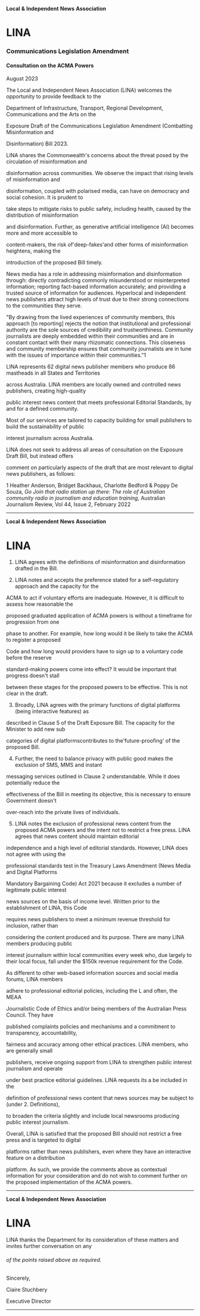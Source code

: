 **Local** **&** **Independent** **News** **Association**
# LINA

### Communications Legislation Amendment
#### Consultation on the ACMA Powers

August 2023

The Local and Independent News Association (LINA) welcomes the opportunity to provide feedback to the

Department of Infrastructure, Transport, Regional Development, Communications and the Arts on the

Exposure Draft of the Communications Legislation Amendment (Combatting Misinformation and

Disinformation) Bill 2023.

LINA shares the Commonwealth's concerns about the threat posed by the circulation of misinformation and

disinformation across communities. We observe the impact that rising levels of misinformation and

disinformation, coupled with polarised media, can have on democracy and social cohesion. It is prudent to

take steps to mitigate risks to public safety, including health, caused by the distribution of misinformation

and disinformation. Further, as generative artificial intelligence (AI) becomes more and more accessible to

content-makers, the risk of'deep-fakes'and other forms of misinformation heightens, making the

introduction of the proposed Bill timely.

News media has a role in addressing misinformation and disinformation through: directly contradicting
commonly misunderstood or misinterpreted information; reporting fact-based information accurately; and
providing a trusted source of information for audiences. Hyperlocal and independent news publishers
attract high levels of trust due to their strong connections to the communities they serve.

"By drawing from the lived experiences of community members, this approach [to
reporting] rejects the notion that institutional and professional authority are the sole
sources of credibility and trustworthiness. Community journalists are deeply embedded
within their communities and are in constant contact with their many rhizomatic
connections. This closeness and community membership ensures that community
journalists are in tune with the issues of importance within their communities."1

LINA represents 62 digital news publisher members who produce 86 mastheads in all States and Territories

across Australia. LINA members are locally owned and controlled news publishers, creating high-quality

public interest news content that meets professional Editorial Standards, by and for a defined community.

Most of our services are tailored to capacity building for small publishers to build the sustainability of public

interest journalism across Australia.

LINA does not seek to address all areas of consultation on the Exposure Draft Bill, but instead offers

comment on particularly aspects of the draft that are most relevant to digital news publishers, as follows:

1 Heather Anderson, Bridget Backhaus, Charlotte Bedford & Poppy De Souza, _Go_ _Join_ _that_ _radio_ _station_ _up_ _there:_ _The_ _role_ _of_
_Australian_ _community_ _radio_ _in_ _journalism_ _and_ _education_ _training,_ Australian Journalism Review, Vol 44, Issue 2, February
2022


-----

**Local** **&** **Independent** **News** **Association**
# LINA

1. LINA agrees with the definitions of misinformation and disinformation drafted in the Bill.

2. LINA notes and accepts the preference stated for a self-regulatory approach and the capacity for the

ACMA to act if voluntary efforts are inadequate. However, it is difficult to assess how reasonable the

proposed graduated application of ACMA powers is without a timeframe for progression from one

phase to another. For example, how long would it be likely to take the ACMA to register a proposed

Code and how long would providers have to sign up to a voluntary code before the reserve

standard-making powers come into effect? It would be important that progress doesn't stall

between these stages for the proposed powers to be effective. This is not clear in the draft.

3. Broadly, LINA agrees with the primary functions of digital platforms (being interactive features) as

described in Clause 5 of the Draft Exposure Bill. The capacity for the Minister to add new sub­

categories of digital platformscontributes to the'future-proofing' of the proposed Bill.

4. Further, the need to balance privacy with public good makes the exclusion of SMS, MMS and instant

messaging services outlined in Clause 2 understandable. While it does potentially reduce the

effectiveness of the Bill in meeting its objective, this is necessary to ensure Government doesn't

over-reach into the private lives of individuals.

5. LINA notes the exclusion of professional news content from the proposed ACMA powers and the
intent not to restrict a free press. LINA agrees that news content should maintain editorial

independence and a high level of editorial standards. However, LINA does not agree with using the

professional standards test in the Treasury Laws Amendment (News Media and Digital Platforms

Mandatory Bargaining Code) Act 2021 because it excludes a number of legitimate public interest

news sources on the basis of income level. Written prior to the establishment of LINA, this Code

requires news publishers to meet a minimum revenue threshold for inclusion, rather than

considering the content produced and its purpose. There are many LINA members producing public

interest journalism within local communities every week who, due largely to their local focus, fall
under the $150k revenue requirement for the Code.

As different to other web-based information sources and social media forums, LINA members

adhere to professional editorial policies, including the L and often, the MEAA

Journalistic Code of Ethics and/or being members of the Australian Press Council. They have

published complaints policies and mechanisms and a commitment to transparency, accountability,

fairness and accuracy among other ethical practices. LINA members, who are generally small

publishers, receive ongoing support from LINA to strengthen public interest journalism and operate

under best practice editorial guidelines. LINA requests its a be included in the

definition of professional news content that news sources may be subject to (under 2. Definitions),

to broaden the criteria slightly and include local newsrooms producing public interest journalism.

Overall, LINA is satisfied that the proposed Bill should not restrict a free press and is targeted to digital

platforms rather than news publishers, even where they have an interactive feature on a distribution

platform. As such, we provide the comments above as contextual information for your consideration and do
not wish to comment further on the proposed implementation of the ACMA powers.


-----

**Local** **&** **Independent** **News** **Association**
# LINA

LINA thanks the Department for its consideration of these matters and invites further conversation on any
###### of the points raised above as required.

Sincerely,

Ciaire Stuchbery

Executive Director


-----

